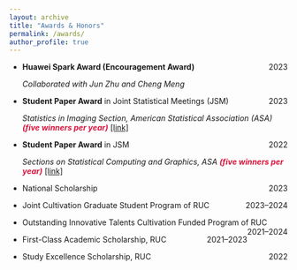 ```yaml
---
layout: archive
title: "Awards & Honors"
permalink: /awards/
author_profile: true
---
```


* **Huawei Spark Award (Encouragement Award)** <span style="float:right">2023</span>

    *Collaborated with Jun Zhu and Cheng Meng*

* **Student Paper Award** in Joint Statistical Meetings (JSM) <span style="float:right">2023</span>

    *Statistics in Imaging Section, American Statistical Association (ASA) <font color=Crimson><b>(five winners per year)</b></font>* [[link]](https://community.amstat.org/statisticsinimagingsection/announcements#:~:text=2023%20STUDENT%20PAPER%20COMPETITION&text=The%20selected%20winners%20will%20present,of%20%241%2C000%20and%20%24500%2C%20respectively)

* **Student Paper Award** in JSM <span style="float:right">2022</span>

    *Sections on Statistical Computing and Graphics, ASA <font color=Crimson><b>(five winners per year)</b></font>* [[link]](https://community.amstat.org/jointscsg-section/awards/student-paper-competition)

* National Scholarship <span style="float:right">2023</span> 

* Joint Cultivation Graduate Student Program of RUC <span style="float:right">2023–2024</span> 

* Outstanding Innovative Talents Cultivation Funded Program of RUC <span style="float:right">2021–2024</span> 


* First-Class Academic Scholarship, RUC <span style="float:right">2021–2023</span> 

* Study Excellence Scholarship, RUC <span style="float:right">2022</span>